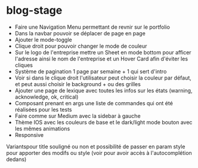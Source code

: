 # blog-stage

- Faire une Navigation Menu permettant de revnir sur le portfolio
- Dans la navbar pouvoir se déplacer de page en page
- Ajouter le mode-toggle
- Clique droit pour pouvoir changer le mode de couleur
- Sur le logo de l'entreprise mettre un Sheet en mode bottom pour afficer l'adresse ainsi le nom de l'entreprise et un Hover Card afin d'éviter les cliques
- Système de pagination 1 page par semaine + 1 qui sert d'intro
- Voir si dans le clique droit l'utilisateur peut choisir la couleur par défaut, et peut aussi choisir le background + ou des grilles
- Ajouter une page de lexique avec toutes les infos sur les états (warning, acknowledge, ok, critical)
- Composant prenant en args une liste de commandes qui ont été réalisées pour les tests
- Faire comme sur Medium avec la sidebar à gauche
- Thème IOS avec les couleurs de base et le dark/light mode bouton avec les mêmes animations
- Responsive



Variantspour title souligné ou non et possibilité de passer en param style pour apporter des modifs ou style (voir pour avoir accès à l'autocomplétion dedans)